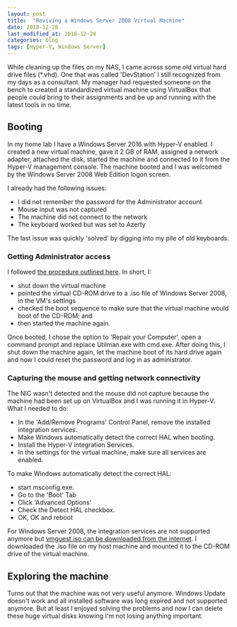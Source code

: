 ```yaml
---
layout: post
title:  "Reviving a Windows Server 2008 Virtual Machine"
date: 2018-12-28
last_modified_at: 2018-12-28
categories: blog
tags: [Hyper-V, Windows Server] 
---
```


While cleaning up the files on my NAS, I came across some old virtual hard drive files (*.vhd). One that was called 'DevStation' I still recognized from my days as a consultant. My manager had requested someone on the bench to created a standardized virtual machine using VirtualBox that people could bring to their assignments and be up and running with the latest tools in no time.

## Booting

In my home lab I have a Windows Server 2016 with Hyper-V enabled. I created a new virtual machine, gave it 2 GB of RAM, assigned a network adapter, attached the disk, started the machine and connected to it from the Hyper-V management console. The machine booted and I was welcomed by the Windows Server 2008 Web Edition logon screen. 

I already had the following issues:
- I did not remember the password for the Administrator account
- Mouse input was not captured
- The machine did not connect to the network
- The keyboard worked but was set to Azerty

The last issue was quickly 'solved' by digging into my pile of old keyboards.

### Getting Administrator access
I followed [the procedure outlined here](https://serverfault.com/questions/469390/resetting-administrator-password-on-windows-server-2008-r2-over-raid). In short, I:
- shut down the virtual machine 
- pointed the virtual CD-ROM drive to a .iso file of Windows Server 2008, in the VM's settings
- checked the boot sequence to make sure that the virtual machine would boot of the CD-ROM; and 
- then started the machine again.

Once booted, I chose the option to 'Repair your Computer', open a command prompt and replace Utilman.exe with cmd.exe. After doing this, I shut down the machine again, let the machine boot of its hard drive again and now I could reset the password and log in as administrator.

### Capturing the mouse and getting network connectivity
The NIC wasn't detected and the mouse did not capture because the machine had been set up on VirtualBox and I was running it in Hyper-V. What I needed to do:
- In the 'Add/Remove Programs' Control Panel, remove the installed integration services.
- Make Windows automatically detect the correct HAL when booting.
- Install the Hyper-V integration Services.
- In the settings for the virtual machine, make sure all services are enabled.

To make Windows automatically detect the correct HAL:
- start msconfig.exe. 
- Go to the 'Boot' Tab
- Click 'Advanced Options'
- Check the Detect HAL checkbox.
- OK, OK and reboot

For Windows Server 2008, the integration services are not supported anymore but [vmguest.iso can be downloaded from the internet](https://smudj.wordpress.com/2017/03/02/vmguest-iso-for-older-windows-oses-in-win102016/). I downloaded the .iso file on my host machine and mounted it to the CD-ROM drive of the virtual machine.

## Exploring the machine
Turns out that the machine was not very useful anymore. Windows Update doesn't work and all installed software was long expired and not supported anymore. But at least I enjoyed solving the problems and now I can delete these huge virtual disks knowing I'm not losing anything important.

